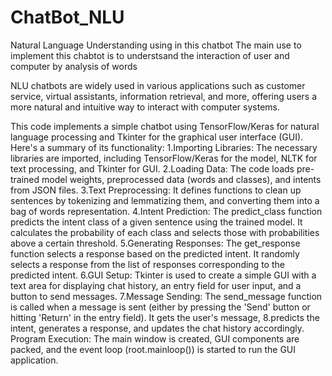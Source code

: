 # ChatBot_NLU
Natural Language Understanding using in this chatbot 
The main use to implement this chabtot is to understsand the interaction of user and computer by analysis of words


NLU chatbots are widely used in various applications such as customer service, virtual assistants, information retrieval, and more, offering users a more natural and intuitive way to interact with computer systems.


This code implements a simple chatbot using TensorFlow/Keras for natural language processing and Tkinter for the graphical user interface (GUI). Here's a summary of its functionality:
1.Importing Libraries: The necessary libraries are imported, including TensorFlow/Keras for the model, NLTK for text processing, and Tkinter for GUI.
2.Loading Data: The code loads pre-trained model weights, preprocessed data (words and classes), and intents from JSON files.
3.Text Preprocessing: It defines functions to clean up sentences by tokenizing and lemmatizing them, and converting them into a bag of words representation.
4.Intent Prediction: The predict_class function predicts the intent class of a given sentence using the trained model. It calculates the probability of each class and selects those with probabilities above a certain threshold.
5.Generating Responses: The get_response function selects a response based on the predicted intent. It randomly selects a response from the list of responses corresponding to the predicted intent.
6.GUI Setup: Tkinter is used to create a simple GUI with a text area for displaying chat history, an entry field for user input, and a button to send messages.
7.Message Sending: The send_message function is called when a message is sent (either by pressing the 'Send' button or hitting 'Return' in the entry field). It gets the user's message, 8.predicts the intent, generates a response, and updates the chat history accordingly.
Program Execution: The main window is created, GUI components are packed, and the event loop (root.mainloop()) is started to run the GUI application.

